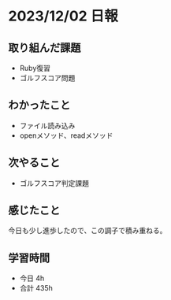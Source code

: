 # 2023/12/02 日報

## 取り組んだ課題
- Ruby復習
- ゴルフスコア問題

## わかったこと
- ファイル読み込み
- openメソッド、readメソッド

## 次やること
- ゴルフスコア判定課題

## 感じたこと
今日も少し進歩したので、この調子で積み重ねる。

## 学習時間
- 今日 4h
- 合計 435h
